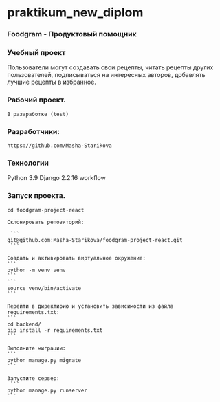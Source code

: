 # praktikum_new_diplom
### Foodgram - Продуктовый помощник

### Учебный проект
Пользователи могут создавать свои рецепты, читать рецепты других пользователей, подписываться на интересных авторов, добавлять лучшие рецепты в избранное.

### Рабочий проект.

```
В разаработке (test)
```

### Разработчики:
```
https://github.com/Masha-Starikova
```

### Технологии
Python 3.9
Django 2.2.16
workflow

### Запуск проекта.

```
cd foodgram-project-react
```

    Склонировать репозиторий:

     ```
    git@github.com:Masha-Starikova/foodgram-project-react.git
     ```

    Cоздать и активировать виртуальное окружение:
    ```
    python -m venv venv
    ```
    ```
    source venv/bin/activate
    ```
    
    Перейти в директирию и установить зависимости из файла requirements.txt:
    ```
    cd backend/
    pip install -r requirements.txt
    ```

    Выполните миграции:
    ```
    python manage.py migrate
    ```

    Запустите сервер:
     ```
    python manage.py runserver
    ```